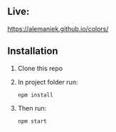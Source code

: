 ## Live:
   https://alemaniek.github.io/colors/

## Installation

1. Clone this repo
2. In project folder run:

   `npm install`

3. Then run:

   `npm start`
